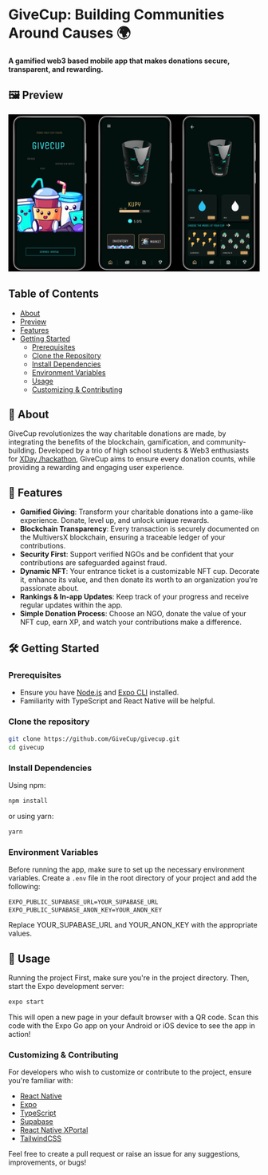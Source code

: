 # GiveCup: Building Communities Around Causes 🌍
**A gamified web3 based mobile app that makes donations secure, transparent, and rewarding.**

## 🖼 Preview
![App preview](preview.png)

## Table of Contents
- [About](#-about)
- [Preview](#-preview)
- [Features](#-features)
- [Getting Started](#-getting-started)
  * [Prerequisites](#prerequisites)
  * [Clone the Repository](#clone-the-repository)
  * [Install Dependencies](#install-dependencies)
  * [Environment Variables](#environment-variables)
  * [Usage](#-usage)
  * [Customizing & Contributing](#customizing--contributing)

## 📜 About
GiveCup revolutionizes the way charitable donations are made, by integrating the benefits of the blockchain, gamification, and community-building. Developed by a trio of high school students & Web3 enthusiasts for [XDay /hackathon](https://xday.com/hackathon), GiveCup aims to ensure every donation counts, while providing a rewarding and engaging user experience.

## 🚀 Features
- **Gamified Giving**: Transform your charitable donations into a game-like experience. Donate, level up, and unlock unique rewards.
- **Blockchain Transparency**: Every transaction is securely documented on the MultiversX blockchain, ensuring a traceable ledger of your contributions.
- **Security First**: Support verified NGOs and be confident that your contributions are safeguarded against fraud.
- **Dynamic NFT**: Your entrance ticket is a customizable NFT cup. Decorate it, enhance its value, and then donate its worth to an organization you're passionate about.
- **Rankings & In-app Updates**: Keep track of your progress and receive regular updates within the app.
- **Simple Donation Process**: Choose an NGO, donate the value of your NFT cup, earn XP, and watch your contributions make a difference.

## 🛠 Getting Started

### Prerequisites
- Ensure you have [Node.js](https://nodejs.org/) and [Expo CLI](https://docs.expo.dev/get-started/installation/) installed.
- Familiarity with TypeScript and React Native will be helpful.

### Clone the repository
```bash
git clone https://github.com/GiveCup/givecup.git
cd givecup
```
### Install Dependencies
Using npm:
```bash
npm install
```

or using yarn:
```bash
yarn
```

### Environment Variables
Before running the app, make sure to set up the necessary environment variables. Create a `.env` file in the root directory of your project and add the following:

```env
EXPO_PUBLIC_SUPABASE_URL=YOUR_SUPABASE_URL
EXPO_PUBLIC_SUPABASE_ANON_KEY=YOUR_ANON_KEY
```
Replace YOUR_SUPABASE_URL and YOUR_ANON_KEY with the appropriate values.

## 📖 Usage
Running the project
First, make sure you're in the project directory. Then, start the Expo development server:
```bash
expo start
```
This will open a new page in your default browser with a QR code. Scan this code with the Expo Go app on your Android or iOS device to see the app in action!

### Customizing & Contributing
For developers who wish to customize or contribute to the project, ensure you're familiar with:
- [React Native](https://reactnative.dev/)
- [Expo](https://expo.dev/)
- [TypeScript](https://www.typescriptlang.org/)
- [Supabase](https://supabase.io/)
- [React Native XPortal](https://github.com/sash20m/react-native-xportal)
- [TailwindCSS](https://tailwindcss.com/)

Feel free to create a pull request or raise an issue for any suggestions, improvements, or bugs!
